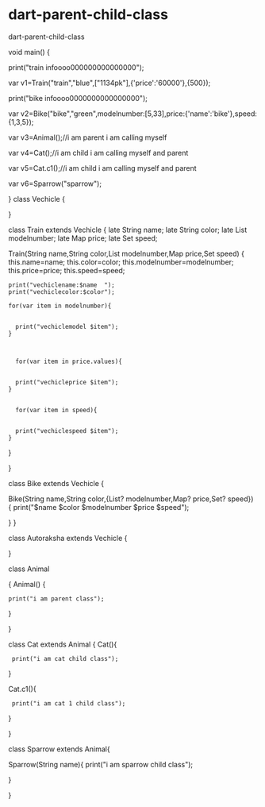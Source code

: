 # dart-parent-child-class
dart-parent-child-class





void main() {
  
  print("train infoooo000000000000000");
  
  var v1=Train("train","blue",["1134pk"],{'price':'60000'},{500});
  
   print("bike infoooo0000000000000000");
  
   var v2=Bike("bike","green",modelnumber:[5,33],price:{'name':'bike'},speed:{1,3,5});

  var v3=Animal();//i am parent i am calling myself
  
  var v4=Cat();//i am child i am calling myself and parent
  
   var v5=Cat.c1();//i am child i am calling myself and parent
  
  var v6=Sparrow("sparrow");
  

  
}
class Vechicle
{
  
  
}


class Train extends Vechicle
{
  late String name;
  late String color;
  late List modelnumber;
  late Map price;
  late Set speed;
  
  Train(String name,String color,List modelnumber,Map price,Set speed)
  {
    this.name=name;
    this.color=color;
    this.modelnumber=modelnumber;
    this.price=price;
    this.speed=speed;
    
   
    print("vechiclename:$name  ");
    print("vechiclecolor:$color");
    
    for(var item in modelnumber){
      
      
      print("vechiclemodel $item");
    }
    
    
    
      for(var item in price.values){
      
      
      print("vechicleprice $item");
    }
    
    
      for(var item in speed){
      
      
      print("vechiclespeed $item");
    }
    
    
    
  }
  
  
}

class Bike extends Vechicle
{
  
  
  
   Bike(String name,String color,{List? modelnumber,Map? price,Set? speed})
  {
   print("$name $color $modelnumber $price $speed");
     
     
     
     
     
  
}
}

class Autoraksha extends Vechicle
{
  
 
  
}

class Animal
  
{
  Animal()
  {
    
    print("i am parent class");
    
  }
  
 
  
}


class Cat extends Animal
{
  Cat(){
    
    
     print("i am cat child class");
  }
  
   Cat.c1(){
    
    
     print("i am cat 1 child class");
  }
  
}



class Sparrow extends Animal{
  
  Sparrow(String name){
     print("i am sparrow child class");
    
  }
  
  
  
}














